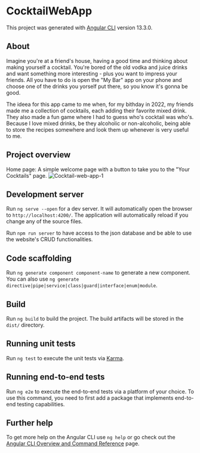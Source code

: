 # CocktailWebApp

This project was generated with [Angular CLI](https://github.com/angular/angular-cli) version 13.3.0.

## About
Imagine you're at a friend's house, having a good time and thinking about making yourself a cocktail. You're bored of the old vodka and juice drinks and want something more interesting - plus you want to impress your friends. All you have to do is open the "My Bar" app on your phone and choose one of the drinks you yorself put there, so you know it's gonna be good.

The ideea for this app came to me when, for my bithday in 2022, my friends made me a collection of cocktails, each adding their favorite mixed drink. They also made a fun game where I had to guess who's cocktail was who's. Because I love mixed drinks, be they alcoholic or non-alcoholic, being able to store the recipes somewhere and look them up whenever is very useful to me.

## Project overview

Home page: A simple welcome page with a button to take you to the "Your Cocktails" page.
![Cocktail-web-app-1](https://user-images.githubusercontent.com/97961954/174968923-5d4a6fa7-224f-4d5a-9282-2589a28fedd1.jpg)

## Development server

Run `ng serve --open` for a dev server. It will automatically open the browser to `http://localhost:4200/`. The application will automatically reload if you change any of the source files.

Run `npm run server` to have access to the json database and be able to use the website's CRUD functionalities.

## Code scaffolding

Run `ng generate component component-name` to generate a new component. You can also use `ng generate directive|pipe|service|class|guard|interface|enum|module`.

## Build

Run `ng build` to build the project. The build artifacts will be stored in the `dist/` directory.

## Running unit tests

Run `ng test` to execute the unit tests via [Karma](https://karma-runner.github.io).

## Running end-to-end tests

Run `ng e2e` to execute the end-to-end tests via a platform of your choice. To use this command, you need to first add a package that implements end-to-end testing capabilities.

## Further help

To get more help on the Angular CLI use `ng help` or go check out the [Angular CLI Overview and Command Reference](https://angular.io/cli) page.
